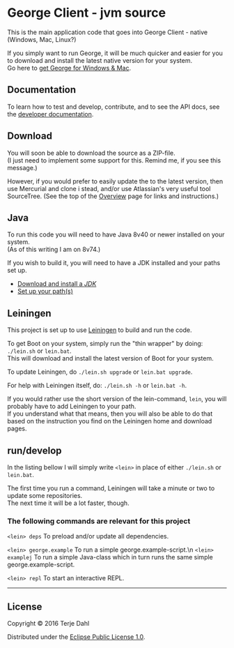 # George Client - jvm source



This is the main application code that goes into George Client - native (Windows, Mac, Linux?)  

If you simply want to run George, it will be much quicker and easier for you to download and install the latest native version for your system.   
Go here to [get George for Windows & Mac](http://www.george.andante.no).


## Documentation

To learn how to test and develop, contribute, and to see the API docs, see the [developer documentation](http://www.george.andante.no/docs).


## Download

You will soon be able to download the source as a ZIP-file.    
(I just need to implement some support for this. Remind me, if you see this message.)

However, if you would prefer to easily update the to the latest version, then use Mercurial and clone i stead, and/or use Atlassian's very useful tool 
SourceTree. (See the top of the [Overview](https://bitbucket.org/andante-george/george-client-jvm/overview) page for links and instructions.)


## Java

To run this code you will need to have Java 8v40 or newer installed on your system.  
(As of this writing I am on 8v74.)

If you wish to build it, you will need to have a JDK installed and your paths set up.

- [Download and install a *JDK*](http://www.oracle.com/technetwork/java/javase/downloads/)
- [Set up your path(s)](http://docs.oracle.com/javase/tutorial/essential/environment/paths.html)

## Leiningen

This project is set up to use [Leiningen](http://leiningen.org) to build and run the code.

To get Boot on your system, simply run the "thin wrapper" by doing: `./lein.sh` or `lein.bat`.  
This will download and install the latest version of Boot for your system.

To update Leiningen, do `./lein.sh upgrade` or `lein.bat upgrade`.

For help with Leiningen itself, do: `./lein.sh -h` or `lein.bat -h`.

If you would rather use the short version of the lein-command, `lein`, you will probably have to add Leiningen to your path.  
If you understand what that means, then you will also be able to do that based on the instruction you find on the Leiningen home and download pages.


## run/develop

In the listing bellow I will simply write `<lein>` in place of either `./lein.sh` or `lein.bat`.

The first time you run a <lein> command, Leiningen will take a minute or two to update some repositories.  
The next time it will be a lot faster, though.


### The following commands are relevant for this project

`<lein> deps` To preload and/or update all dependencies.

`<lein> george.example` To run a simple george.example-script.\n
`<lein> examplej` To run a simple Java-class which in turn runs the same simple george.example-script.

`<lein> repl` To start an interactive REPL.
  
  
  

***

## License

Copyright © 2016 Terje Dahl

Distributed under the [Eclipse Public License 1.0](https://opensource.org/licenses/eclipse-1.0.php).

